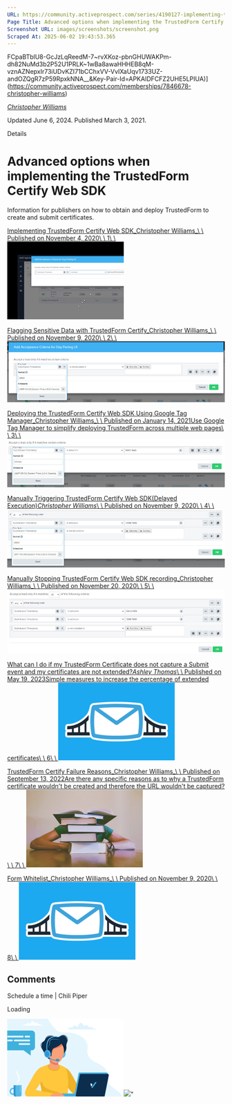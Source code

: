 ```yaml
---
URL: https://community.activeprospect.com/series/4190127-implementing-the-trustedform-script-in-a-form-page
Page Title: Advanced options when implementing the TrustedForm Certify Web SDK
Screenshot URL: images/screenshots/screenshot.png
Scraped At: 2025-06-02 19:43:53.365
---
```

FCpaBTblU8-GcJzLqReedM-7~rvXKoz-pbnGHUWAKPm-dh82NuMd3b2P52U1PRLK~1wBa8awaHHHEB8qM-vznAZNepxIr73iUDvKZI71bCChxVV-VvIXaUqv1733UZ-andOZQgR7zP59RpxkNNA__&Key-Pair-Id=APKAIDFCFZ2UHE5LPIUA)](https://community.activeprospect.com/memberships/7846678-christopher-williams)

[_Christopher Williams_](https://community.activeprospect.com/memberships/7846678-christopher-williams)

Updated June 6, 2024. Published March 3, 2021.

Details

# Advanced options when implementing the TrustedForm Certify Web SDK

Information for publishers on how to obtain and deploy TrustedForm to create and submit certificates.

[Implementing TrustedForm Certify Web SDK_Christopher Williams_\\
\\
Published on November 4, 2020\\
\\
1\\
\\
![](images/image-1.png)](https://community.activeprospect.com/series/4190127/posts/4065187-implementing-trustedform-certify-web-sdk)

[Flagging Sensitive Data with TrustedForm Certify_Christopher Williams_\\
\\
Published on November 9, 2020\\
\\
2\\
\\
![](images/image-2.png)](https://community.activeprospect.com/series/4190127/posts/4076729-flagging-sensitive-data-with-trustedform-certify)

[Deploying the TrustedForm Certify Web SDK Using Google Tag Manager_Christopher Williams_\\
\\
Published on January 14, 2021Use Google Tag Manager to simplify deploying TrustedForm across multiple web pages\\
\\
3\\
\\
![](images/image-3.png)](https://community.activeprospect.com/series/4190127/posts/4129671-deploying-the-trustedform-certify-web-sdk-using-google-tag-manager)

[Manually Triggering TrustedForm Certify Web SDK(Delayed Execution)_Christopher Williams_\\
\\
Published on November 9, 2020\\
\\
4\\
\\
![](images/image-4.png)](https://community.activeprospect.com/series/4190127/posts/4076826-manually-triggering-trustedform-certify-web-sdk-delayed-execution)

[Manually Stopping TrustedForm Certify Web SDK recording_Christopher Williams_\\
\\
Published on November 20, 2020\\
\\
5\\
\\
![](images/image-5.png)](https://community.activeprospect.com/series/4190127/posts/4090767-manually-stopping-trustedform-certify-web-sdk-recording)

[What can I do if my TrustedForm Certificate does not capture a Submit event and my certificates are not extended?_Ashley Thomas_\\
\\
Published on May 19, 2023Simple measures to increase the percentage of extended certificates\\
\\
6\\
\\
![](images/image-6.png)](https://community.activeprospect.com/series/4190127/posts/5066541-what-can-i-do-if-my-trustedform-certificate-does-not-capture-a-submit-event-and)

[TrustedForm Certify Failure Reasons_Christopher Williams_\\
\\
Published on September 13, 2022Are there any specific reasons as to why a TrustedForm certificate wouldn't be created and therefore the URL wouldn't be captured?\\
\\
7\\
\\
![](images/image-7.png)](https://community.activeprospect.com/series/4190127/posts/4806725-trustedform-certify-failure-reasons)

[Form Whitelist_Christopher Williams_\\
\\
Published on November 9, 2020\\
\\
8\\
\\
![](images/image-8.png)](https://community.activeprospect.com/series/4190127/posts/4076811-form-whitelist)

## Comments

Schedule a time \| Chili Piper

Loading

![](images/image-9.png)![](images/image-10.png)"

